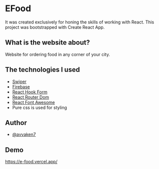 
# EFood

It was created exclusively for honing the skills of working with React.
This project was bootstrapped with Create React App.

## What is the website about?

Website for ordering food in any corner of your city.
## The technologies I used

 - [Swiper](https://swiperjs.com/)
 - [Firebase](https://firebase.google.com/)
 - [React Hook Form](https://react-hook-form.com/)
 - [React Router Dom](https://reactrouter.com/en/main)
 - [React Font Awesome](https://fontawesome.com/v5/docs/web/use-with/react)
 - Pure css is used for styling

 


## Author

- [@avvaken7](https://github.com/Avvaken7)


## Demo

https://e-food.vercel.app/

